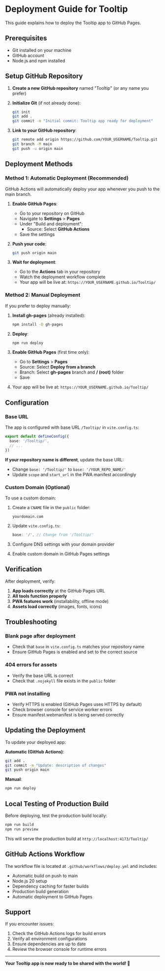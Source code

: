 # Deployment Guide for Tooltip

This guide explains how to deploy the Tooltip app to GitHub Pages.

## Prerequisites

- Git installed on your machine
- GitHub account
- Node.js and npm installed

## Setup GitHub Repository

1. **Create a new GitHub repository** named "Tooltip" (or any name you prefer)

2. **Initialize Git** (if not already done):
   ```bash
   git init
   git add .
   git commit -m "Initial commit: Tooltip app ready for deployment"
   ```

3. **Link to your GitHub repository**:
   ```bash
   git remote add origin https://github.com/YOUR_USERNAME/Tooltip.git
   git branch -M main
   git push -u origin main
   ```

## Deployment Methods

### Method 1: Automatic Deployment (Recommended)

GitHub Actions will automatically deploy your app whenever you push to the main branch.

1. **Enable GitHub Pages**:
   - Go to your repository on GitHub
   - Navigate to **Settings** > **Pages**
   - Under "Build and deployment":
     - Source: Select **GitHub Actions**
   - Save the settings

2. **Push your code**:
   ```bash
   git push origin main
   ```

3. **Wait for deployment**:
   - Go to the **Actions** tab in your repository
   - Watch the deployment workflow complete
   - Your app will be live at: `https://YOUR_USERNAME.github.io/Tooltip/`

### Method 2: Manual Deployment

If you prefer to deploy manually:

1. **Install gh-pages** (already installed):
   ```bash
   npm install -D gh-pages
   ```

2. **Deploy**:
   ```bash
   npm run deploy
   ```

3. **Enable GitHub Pages** (first time only):
   - Go to **Settings** > **Pages**
   - Source: Select **Deploy from a branch**
   - Branch: Select **gh-pages** branch and **/ (root)** folder
   - Save

4. Your app will be live at: `https://YOUR_USERNAME.github.io/Tooltip/`

## Configuration

### Base URL

The app is configured with base URL `/Tooltip/` in `vite.config.ts`:

```typescript
export default defineConfig({
  base: '/Tooltip/',
  // ...
})
```

**If your repository name is different**, update the base URL:
- Change `base: '/Tooltip/'` to `base: '/YOUR_REPO_NAME/'`
- Update `scope` and `start_url` in the PWA manifest accordingly

### Custom Domain (Optional)

To use a custom domain:

1. Create a `CNAME` file in the `public` folder:
   ```
   yourdomain.com
   ```

2. Update `vite.config.ts`:
   ```typescript
   base: '/', // Change from '/Tooltip/'
   ```

3. Configure DNS settings with your domain provider
4. Enable custom domain in GitHub Pages settings

## Verification

After deployment, verify:

1. **App loads correctly** at the GitHub Pages URL
2. **All tools function properly**
3. **PWA features work** (installability, offline mode)
4. **Assets load correctly** (images, fonts, icons)

## Troubleshooting

### Blank page after deployment
- Check that `base` in `vite.config.ts` matches your repository name
- Ensure GitHub Pages is enabled and set to the correct source

### 404 errors for assets
- Verify the base URL is correct
- Check that `.nojekyll` file exists in the `public` folder

### PWA not installing
- Verify HTTPS is enabled (GitHub Pages uses HTTPS by default)
- Check browser console for service worker errors
- Ensure manifest.webmanifest is being served correctly

## Updating the Deployment

To update your deployed app:

**Automatic (GitHub Actions)**:
```bash
git add .
git commit -m "Update: description of changes"
git push origin main
```

**Manual**:
```bash
npm run deploy
```

## Local Testing of Production Build

Before deploying, test the production build locally:

```bash
npm run build
npm run preview
```

This will serve the production build at `http://localhost:4173/Tooltip/`

## GitHub Actions Workflow

The workflow file is located at `.github/workflows/deploy.yml` and includes:
- Automatic build on push to main
- Node.js 20 setup
- Dependency caching for faster builds
- Production build generation
- Automatic deployment to GitHub Pages

## Support

If you encounter issues:
1. Check the GitHub Actions logs for build errors
2. Verify all environment configurations
3. Ensure dependencies are up to date
4. Review the browser console for runtime errors

---

**Your Tooltip app is now ready to be shared with the world! 🚀**
